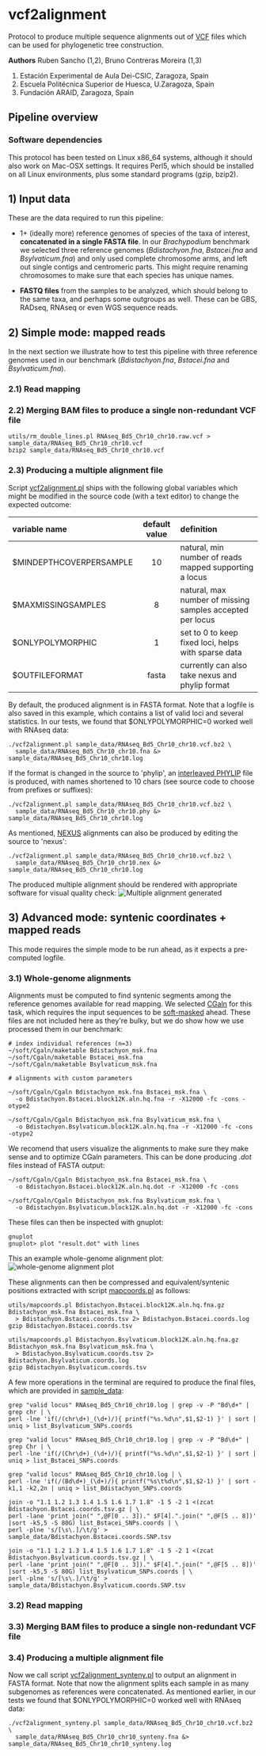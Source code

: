 # vcf2alignment

Protocol to produce multiple sequence alignments out of [VCF](https://en.wikipedia.org/wiki/Variant_Call_Format)
files which can be used for phylogenetic tree construction. 

**Authors**
Ruben Sancho (1,2), Bruno Contreras Moreira (1,3)

1. Estación Experimental de Aula Dei-CSIC, Zaragoza, Spain
2. Escuela Politécnica Superior de Huesca, U.Zaragoza, Spain
3. Fundación ARAID, Zaragoza, Spain

## Pipeline overview

<!-- flowchart -->

### Software dependencies

This protocol has been tested on Linux x86_64 systems, although it should also work on Mac-OSX settings.
It requires Perl5, which should be installed on all Linux environments, plus some standard programs (gzip, bzip2).


## 1) Input data 

These are the data required to run this pipeline:

+ 1+ (ideally more) reference genomes of species of the taxa of interest, **concatenated in a single FASTA file**.
In our *Brachypodium* benchmark we selected three reference genomes 
(*Bdistachyon.fna*, *Bstacei.fna* and *Bsylvaticum.fna*) and 
only used complete chromosome arms, and left out single contigs and centromeric parts. 
This might require renaming chromosomes to make sure that each species has unique names.

+ **FASTQ files** from the samples to be analyzed, which should belong to the same taxa, and perhaps some outgroups as well.
These can be GBS, RADseq, RNAseq or even WGS sequence reads.

## 2) Simple mode: mapped reads

In the next section we illustrate how to test this pipeline with three reference genomes
used in our benchmark (*Bdistachyon.fna*, *Bstacei.fna* and *Bsylvaticum.fna*).

### 2.1) Read mapping 

<!-- Explicar los mapeos con BWA mem o Hisat2, segun sea

Explicar que habra muestras con depth of coverage mas limitada y otras mejores,
aparte de otras que se pueden definir como outgroups para los arboles poesteriores
 -->

### 2.2) Merging BAM files to produce a single non-redundant VCF file

<!-- Explicar los comandos para ir desde los multiples SAM a un solo VCF --> 

```{shell}
utils/rm_double_lines.pl RNAseq_Bd5_Chr10_chr10.raw.vcf > sample_data/RNAseq_Bd5_Chr10_chr10.vcf
bzip2 sample_data/RNAseq_Bd5_Chr10_chr10.vcf
```

### 2.3) Producing a multiple alignment file

Script [vcf2alignment.pl](./vcf2alignment.pl) ships with the following global variables which might be modified 
in the source code (with a text editor) to change the expected outcome:

| variable name | default value | definition |
|:-----|:---------------:|:-------|
| $MINDEPTHCOVERPERSAMPLE | 10 | natural, min number of reads mapped supporting a locus |
| $MAXMISSINGSAMPLES | 8 | natural, max number of missing samples accepted per locus |
| $ONLYPOLYMORPHIC | 1 | set to 0 to keep fixed loci, helps with sparse data |
| $OUTFILEFORMAT | fasta | currently can also take nexus and phylip format |

By default, the produced alignment is in FASTA format. Note that a logfile is also saved in this example,
which contains a list of valid loci and several statistics. 
In our tests, we found that $ONLYPOLYMORPHIC=0 worked well with RNAseq data:
```{shell}
./vcf2alignment.pl sample_data/RNAseq_Bd5_Chr10_chr10.vcf.bz2 \
  sample_data/RNAseq_Bd5_Chr10_chr10.fna &> sample_data/RNAseq_Bd5_Chr10_chr10.log 
```

If the format is changed in the source to 'phylip', 
an [interleaved PHYLIP](http://evolution.genetics.washington.edu/phylip/doc/sequence.html) 
file is produced, with names shortened to 10 chars (see source code to choose from prefixes or suffixes):
```{shell}
./vcf2alignment.pl sample_data/RNAseq_Bd5_Chr10_chr10.vcf.bz2 \
  sample_data/RNAseq_Bd5_Chr10_chr10.phy &> sample_data/RNAseq_Bd5_Chr10_chr10.log
```

As mentioned, [NEXUS](https://en.wikipedia.org/wiki/Nexus_file) alignments can also be produced 
by editing the source to 'nexus':
```{shell}
./vcf2alignment.pl sample_data/RNAseq_Bd5_Chr10_chr10.vcf.bz2 \
  sample_data/RNAseq_Bd5_Chr10_chr10.nex &> sample_data/RNAseq_Bd5_Chr10_chr10.log
```

The produced multiple alignment should be rendered with appropriate software for visual quality check:
![Multiple alignment generated](./pics/MSA_simple.png)


## 3) Advanced mode: syntenic coordinates + mapped reads

This mode requires the simple mode to be run ahead, as it expects a pre-computed logfile.

### 3.1) Whole-genome alignments

Alignments must be computed to find syntenic segments among the reference genomes available for read mapping.
We selected [CGaln](http://www.iam.u-tokyo.ac.jp/chromosomeinformatics/rnakato/cgaln/index.html) for this task,
which requires the input sequences to be [soft-masked](https://genomevolution.org/wiki/index.php/Masked) ahead.
These files are not included here as they're bulky, but we do show how we use processed them in our benchmark:

```{shell, eval=FALSE}
# index individual references (n=3)
~/soft/Cgaln/maketable Bdistachyon_msk.fna
~/soft/Cgaln/maketable Bstacei_msk.fna
~/soft/Cgaln/maketable Bsylvaticum_msk.fna

# alignments with custom parameters

~/soft/Cgaln/Cgaln Bdistachyon_msk.fna Bstacei_msk.fna \
  -o Bdistachyon.Bstacei.block12K.aln.hq.fna -r -X12000 -fc -cons -otype2

~/soft/Cgaln/Cgaln Bdistachyon_msk.fna Bsylvaticum_msk.fna \
  -o Bdistachyon.Bsylvaticum.block12K.aln.hq.fna -r -X12000 -fc -cons -otype2 
```

We recomend that users visualize the alignments to make sure they make sense and to optimize CGaln parameters. 
This can be done producing *.dot* files instead of FASTA output:
```{shell, eval=FALSE}
~/soft/Cgaln/Cgaln Bdistachyon_msk.fna Bstacei_msk.fna \
  -o Bdistachyon.Bstacei.block12K.aln.hq.dot -r -X12000 -fc -cons 

~/soft/Cgaln/Cgaln Bdistachyon_msk.fna Bsylvaticum_msk.fna \
  -o Bdistachyon.Bsylvaticum.block12K.aln.hq.dot -r -X12000 -fc -cons 
```
These files can then be inspected with gnuplot:

```{shell, eval=FALSE}
gnuplot
gnuplot> plot "result.dot" with lines
```
This an example whole-genome alignment plot:
![whole-genome alignment plot](./pics/dotplot.png)

These alignments can then be compressed and equivalent/syntenic positions extracted 
with script [mapcoords.pl](./utils/mapcoords.pl) as follows: 
```{shell, eval=FALSE}
utils/mapcoords.pl Bdistachyon.Bstacei.block12K.aln.hq.fna.gz Bdistachyon_msk.fna Bstacei_msk.fna \
  > Bdistachyon.Bstacei.coords.tsv 2> Bdistachyon.Bstacei.coords.log
gzip Bdistachyon.Bstacei.coords.tsv

utils/mapcoords.pl Bdistachyon.Bsylvaticum.block12K.aln.hq.fna.gz Bdistachyon_msk.fna Bsylvaticum_msk.fna \
  > Bdistachyon.Bsylvaticum.coords.tsv 2> Bdistachyon.Bsylvaticum.coords.log
gzip Bdistachyon.Bsylvaticum.coords.tsv
```

A few more operations in the terminal are required to produce the final files, which are provided in [sample_data](./sample_data/):
```{shell, eval=FALSE}
grep "valid locus" RNAseq_Bd5_Chr10_chr10.log | grep -v -P "Bd\d+" | grep chr | \
perl -lne 'if(/(chr\d+)_(\d+)/){ printf("%s.%d\n",$1,$2-1) }' | sort | uniq > list_Bsylvaticum_SNPs.coords

grep "valid locus" RNAseq_Bd5_Chr10_chr10.log | grep -v -P "Bd\d+" | grep Chr | \
perl -lne 'if(/(Chr\d+)_(\d+)/){ printf("%s.%d\n",$1,$2-1) }' | sort | uniq > list_Bstacei_SNPs.coords

grep "valid locus" RNAseq_Bd5_Chr10_chr10.log | \
perl -lne 'if(/(Bd\d+)_(\d+)/){ printf("%s\t%d\n",$1,$2-1) }' | sort -k1,1 -k2,2n | uniq > list_Bdistachyon_SNPs.coords

join -o "1.1 1.2 1.3 1.4 1.5 1.6 1.7 1.8" -1 5 -2 1 <(zcat Bdistachyon.Bstacei.coords.tsv.gz | \
perl -lane 'print join(" ",@F[0 .. 3])." $F[4].".join(" ",@F[5 .. 8])' |sort -k5,5 -S 80G) list_Bstacei_SNPs.coords | \
perl -plne 's/[\s\.]/\t/g' > sample_data/Bdistachyon.Bstacei.coords.SNP.tsv

join -o "1.1 1.2 1.3 1.4 1.5 1.6 1.7 1.8" -1 5 -2 1 <(zcat Bdistachyon.Bsylvaticum.coords.tsv.gz | \
perl -lane 'print join(" ",@F[0 .. 3])." $F[4].".join(" ",@F[5 .. 8])' |sort -k5,5 -S 80G) list_Bsylvaticum_SNPs.coords | \
perl -plne 's/[\s\.]/\t/g' > sample_data/Bdistachyon.Bsylvaticum.coords.SNP.tsv
```

### 3.2) Read mapping 

<!-- Explicar los mapeos con BWA mem o Hisat2, segun sea

Explicar que habra muestras con depth of coverage mas limitada y otras mejores,
aparte de otras que se pueden definir como outgroups para los arboles poesteriores
 -->

### 3.3) Merging BAM files to produce a single non-redundant VCF file

<!-- Explicar los comandos para ir desde los multiples SAM a un solo VCF 

```{shell}
utils/rm_double_lines.pl RNAseq_Bd5_Chr10_chr10.raw.vcf > sample_data/RNAseq_Bd5_Chr10_chr10.vcf
bzip2 sample_data/RNAseq_Bd5_Chr10_chr10.vcf
```
-->

### 3.4) Producing a multiple alignment file

Now we call script [vcf2alignment_synteny.pl](./vcf2alignment_synteny.pl) to output an alignment in FASTA format. 
Note that now the alignment splits each sample in as many subgenomes as references were concatenated.
As mentioned earlier, in our tests we found that $ONLYPOLYMORPHIC=0 worked well with RNAseq data:
```{shell}
./vcf2alignment_synteny.pl sample_data/RNAseq_Bd5_Chr10_chr10.vcf.bz2 \
  sample_data/RNAseq_Bd5_Chr10_chr10_synteny.fna &> sample_data/RNAseq_Bd5_Chr10_chr10_synteny.log
```

